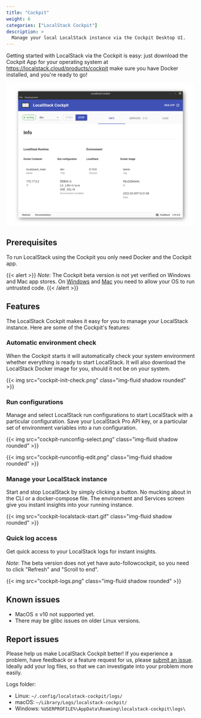 ```yaml
---
title: "Cockpit"
weight: 6
categories: ["LocalStack Cockpit"]
description: >
  Manage your local LocalStack instance via the Cockpit Desktop UI.
---
```


Getting started with LocalStack via the Cockpit is easy:
just download the Cockpit App for your operating system at
https://localstack.cloud/products/cockpit
make sure you have Docker installed, and you're ready to go!

![Cockpit](cockpit-screenshot.png)

## Prerequisites

To run LocalStack using the Cockpit you only need Docker and the Cockpit app.

{{< alert >}}
*Note*: The Cockpit beta version is not yet verified on Windows and Mac app stores.
On [Windows](https://www.windowscentral.com/how-disable-smartscreen-trusted-app-windows-10) and [Mac](https://support.apple.com/guide/mac-help/open-a-mac-app-from-an-unidentified-developer-mh40616/mac) you need to allow your OS to run untrusted code.
{{< /alert >}}

## Features

The LocalStack Cockpit makes it easy for you to manage your LocalStack instance.
Here are some of the Cockpit's features:

### Automatic environment check

When the Cockpit starts it will automatically check your system environment whether everything is ready to start LocalStack.
It will also download the LocalStack Docker image for you, should it not be on your system.

<p>
{{< img src="cockpit-init-check.png" class="img-fluid shadow rounded" >}}
</p>

### Run configurations

Manage and select LocalStack run configurations to start LocalStack with a particular configuration.
Save your LocalStack Pro API key, or a particular set of environment variables into a run configuration. 

<p>
{{< img src="cockpit-runconfig-select.png" class="img-fluid shadow rounded" >}}
</p>

<p>
{{< img src="cockpit-runconfig-edit.png" class="img-fluid shadow rounded" >}}
</p>

### Manage your LocalStack instance

Start and stop LocalStack by simply clicking a button.
No mucking about in the CLI or a docker-compose file.
The environment and Services screen give you instant insights into your running instance.

<p>
{{< img src="cockpit-localstack-start.gif" class="img-fluid shadow rounded" >}}
</p>

### Quick log access

Get quick access to your LocalStack logs for instant insights.

*Note*: The beta version does not yet have auto-followcockpit, so you need to click "Refresh" and "Scroll to end".

<p>
{{< img src="cockpit-logs.png" class="img-fluid shadow rounded" >}}
</p>

## Known issues

- MacOS ≤ v10 not supported yet.
- There may be glibc issues on older Linux versions.

## Report issues

Please help us make LocalStack Cockpit better!
If you experience a problem, have feedback or a feature request for us, please [submit an issue](https://github.com/localstack/cockpit/issues).
Ideally add your log files, so that we can investigate into your problem more easily.

Logs folder:

- Linux: `~/.config/localstack-cockpit/logs/`
- macOS: `~/Library/Logs/localstack-cockpit/`
- Windows: `%USERPROFILE%\AppData\Roaming\localstack-cockpit\logs\`
